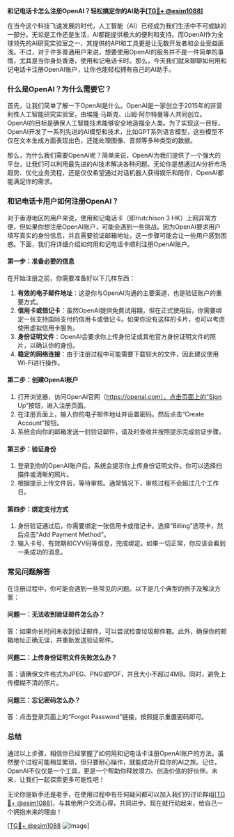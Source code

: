 **和记电话卡怎么注册OpenAI？轻松搞定你的AI助手[[TG💪+ @esim1088](https://t.me/s/esim1088)]**

在当今这个科技飞速发展的时代，人工智能（AI）已经成为我们生活中不可或缺的一部分。无论是工作还是生活，AI都能提供极大的便利和支持。而OpenAI作为全球领先的AI研究实验室之一，其提供的API和工具更是让无数开发者和企业受益匪浅。不过，对于许多普通用户来说，想要使用OpenAI的服务并不是一件简单的事情，尤其是当你身处香港，使用和记电话卡时。那么，今天我们就来聊聊如何用和记电话卡注册OpenAI账户，让你也能轻松拥有自己的AI助手。

### **什么是OpenAI？为什么需要它？**

首先，让我们简单了解一下OpenAI是什么。OpenAI是一家创立于2015年的非营利性人工智能研究实验室，由埃隆·马斯克、山姆·阿尔特曼等人共同创立。OpenAI的目标是确保人工智能技术能够安全地造福全人类。为了实现这一目标，OpenAI开发了一系列先进的AI模型和技术，比如GPT系列语言模型，这些模型不仅在文本生成方面表现出色，还能处理图像、音频等多种类型的数据。

那么，为什么我们需要OpenAI呢？简单来说，OpenAI为我们提供了一个强大的平台，让我们可以利用最先进的AI技术解决各种问题。无论你是想通过AI分析市场趋势、优化业务流程，还是仅仅希望通过对话机器人获得娱乐和陪伴，OpenAI都能满足你的需求。

### **和记电话卡用户如何注册OpenAI？**

对于香港地区的用户来说，使用和记电话卡（即Hutchison 3 HK）上网非常方便，但如果你想注册OpenAI账户，可能会遇到一些挑战。因为OpenAI要求用户填写真实的身份信息，并且需要验证邮箱地址，这一步骤可能会让一些用户感到困惑。下面，我们将详细介绍如何用和记电话卡顺利注册OpenAI账户。

#### **第一步：准备必要的信息**

在开始注册之前，你需要准备好以下几样东西：

1. **有效的电子邮件地址**：这是你与OpenAI沟通的主要渠道，也是验证账户的重要方式。
2. **信用卡或借记卡**：虽然OpenAI提供免费试用期，但在正式使用后，你需要绑定一张支持国际支付的信用卡或借记卡。如果你没有这样的卡片，也可以考虑使用虚拟信用卡服务。
3. **身份证明文件**：OpenAI会要求你上传身份证或其他官方身份证明文件的照片，以确认你的身份。
4. **稳定的网络连接**：由于注册过程中可能需要下载较大的文件，因此建议使用Wi-Fi进行操作。

#### **第二步：创建OpenAI账户**

1. 打开浏览器，访问OpenAI官网（https://openai.com）。点击页面上的“Sign Up”按钮，进入注册页面。
2. 在注册页面上，输入你的电子邮件地址并设置密码。然后点击“Create Account”按钮。
3. 系统会向你的邮箱发送一封验证邮件，请及时查收并按照提示完成验证步骤。

#### **第三步：验证身份**

1. 登录到你的OpenAI账户后，系统会提示你上传身份证明文件。你可以选择扫描件或清晰的照片。
2. 根据提示上传文件后，等待审核。通常情况下，审核过程不会超过几个工作日。

#### **第四步：绑定支付方式**

1. 身份验证通过后，你需要绑定一张信用卡或借记卡。选择“Billing”选项卡，然后点击“Add Payment Method”。
2. 输入卡号、有效期和CVV码等信息，完成绑定。如果一切正常，你应该会看到一条成功的消息。

### **常见问题解答**

在注册过程中，你可能会遇到一些常见的问题。以下是几个典型的例子及解决方案：

#### **问题一：无法收到验证邮件怎么办？**

答：如果你长时间未收到验证邮件，可以尝试检查垃圾邮件箱。此外，确保你的邮箱地址正确无误，并重新发送验证邮件。

#### **问题二：上传身份证明文件失败怎么办？**

答：请确保文件格式为JPEG、PNG或PDF，并且大小不超过4MB。同时，避免上传模糊不清的照片。

#### **问题三：忘记密码怎么办？**

答：点击登录页面上的“Forgot Password”链接，按照提示重置密码即可。

### **总结**

通过以上步骤，相信你已经掌握了如何用和记电话卡注册OpenAI账户的方法。虽然整个过程可能稍显繁琐，但只要耐心操作，就能成功开启你的AI之旅。记住，OpenAI不仅仅是一个工具，更是一个帮助你释放潜力、创造价值的好伙伴。未来，让我们一起探索更多可能性吧！

无论你是新手还是老手，在使用过程中有任何疑问都可以加入我们的讨论群组[[TG💪+ @esim1088](https://t.me/s/esim1088)]，与其他用户交流心得，共同进步。现在就行动起来，给自己一个拥抱未来的理由！

[[TG💪+ @esim1088](https://t.me/s/esim1088) ![Image](https://i.postimg.cc/4NQfJmqS/Snipaste-2025-05-13-00-14-12.png)]